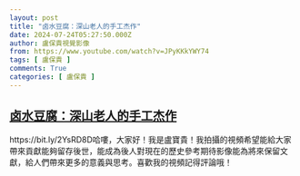 ```yaml
---
layout: post
title: "卤水豆腐：深山老人的手工杰作"
date: 2024-07-24T05:27:50.000Z
author: 盧保貴視覺影像
from: https://www.youtube.com/watch?v=JPyKKkYWY74
tags: [ 盧保貴 ]
comments: True
categories: [ 盧保貴 ]
---
```

<!--1721798870000-->
[卤水豆腐：深山老人的手工杰作](https://www.youtube.com/watch?v=JPyKKkYWY74)
------

<div>
https://bit.ly/2YsRD8D哈嘍，大家好！我是盧寶貴！我拍攝的視頻希望能給大家帶來貢獻能夠留存後世，能成為後人對現在的歷史參考期待影像能為將來保留文獻，給人們帶來更多的意義與思考。喜歡我的視頻記得評論哦！
</div>
